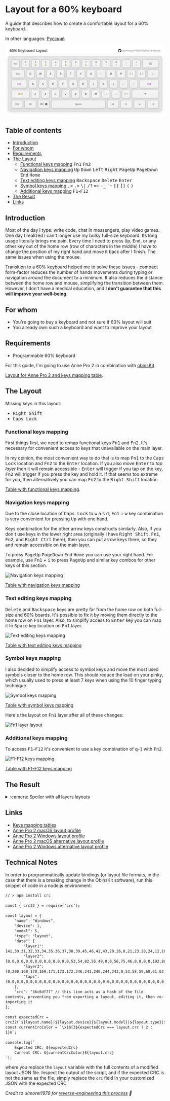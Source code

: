 # Layout for a 60% keyboard

A guide that describes how to create a comfortable layout for a 60% keyboard.

In other languages: [Русский](./README_ru.md)

![Keyboard layout](img/main-layer.png)

## Table of contents

* [Introduction](#introduction)
* [For whom](#for-whom)
* [Requirements](#requirements)
* [The Layout](#the-layout)
    * [Functional keys mapping](#functional-keys-mapping)
    <kbd>Fn1</kbd> <kbd>Fn2</kbd>
    * [Navigation keys mapping](#navigation-keys-mapping)
    <kbd>Up</kbd> <kbd>Down</kbd> <kbd>Left</kbd> <kbd>Right</kbd> <kbd>PageUp</kbd>
    <kbd>PageDown</kbd> <kbd>End</kbd> <kbd>Home</kbd>
    * [Text editing keys mapping](#text-editing-keys-mapping)
    <kbd>Backspace</kbd> <kbd>Delete</kbd> <kbd>Enter</kbd>
    * [Symbol keys mapping](#symbol-keys-mapping)
    <kbd>,&lt;</kbd> <kbd>.&gt;</kbd> <kbd>\\&#124;</kbd> <kbd>/?</kbd>
    <kbd>=+</kbd> <kbd>-_</kbd> <kbd>\`~</kbd> <kbd>\[\{</kbd>
    <kbd>\]\}</kbd> <kbd>\(</kbd> <kbd>\)</kbd>
    * [Additional keys mapping](#additional-keys-mapping)
    <kbd>F1</kbd>-<kbd>F12</kbd>
* [The Result](#the-result)   
* [Links](#links)

## Introduction

Most of the day I type: write code, chat in messengers, play video games. One day I realized I can't longer use my
bulky full-size keyboard. Its long usage literally brings me pain. Every time I need to press <kbd>Up</kbd>,
<kbd>End</kbd>, or any other key out of the home row (row of characters in the middle) I have to change the position
of my right hand and move it back after I finish. The same issues when using the mouse.

Transition to a 60% keyboard helped me to solve these issues - compact form-factor reduces the number of hands movements
during typing or navigation around the document to a minimum. It also reduces the distance between the home row and mouse, simplifying the transition between them. However, I don't have a medical education, and **I don't guarantee that this will improve your well-being**.

## For whom

* You're going to buy a keyboard and not sure if 60% layout will suit
* You already own such a keyboard and want to improve your layout

## Requirements

* Programmable 60% keyboard

For this guide, I'm going to use Anne Pro 2 in combination with [obinsKit](http://en.obins.net/obinskit).

[Layout for Anne Pro 2 and keys mapping table](#links).

## The Layout

Missing keys in this layout:

* <kbd>Right Shift</kbd>
* <kbd>Caps Lock</kbd>

### Functional keys mapping

First things first, we need to remap functional keys <kbd>Fn1</kbd> and <kbd>Fn2</kbd>. It's necessary for
convenient access to keys that unavailable on the main layer.

In my opinion, the most convenient way to do that is to map <kbd>Fn1</kbd> to the <kbd>Caps Lock</kbd> location and
<kbd>Fn2</kbd> to the <kbd>Enter</kbd> location. If you also move <kbd>Enter</kbd> to *tap layer* then it
will remain accessible - <kbd>Enter</kbd> will trigger if you tap on the key, <kbd>Fn2</kbd> will trigger if you press
the key and hold it. If that seems too extreme for you, then alternatively you can map <kbd>Fn2</kbd> to the <kbd>Right Shift</kbd> location.

[Table with functional keys mapping](./layout_table.md#functional-keys-mapping).
 
### Navigation keys mapping

Due to the close location of <kbd>Caps Lock</kbd> to <kbd>w</kbd> <kbd>a</kbd> <kbd>s</kbd> <kbd>d</kbd>,
<kbd>Fn1</kbd> + <kbd>w</kbd> key combination is very convenient for pressing <kbd>Up</kbd> with one hand.

Keys combination for the other arrow keys constructs similarly. Also, if you don't use keys in the lower right area
(originally I have <kbd>Right Shift</kbd>, <kbd>Fn1</kbd>, <kbd>Fn2</kbd>, and <kbd>Right Ctrl</kbd> there), then you
can put arrow keys there, so they and remain accessible on the main layer.

To press <kbd>PageUp</kbd> <kbd>PageDown</kbd> <kbd>End</kbd> <kbd>Home</kbd> you can use your right hand. For example,
use <kbd>Fn1</kbd> + <kbd>i</kbd> to press <kbd>PageUp</kbd> and similar key combos for other keys of this section.

![Navigation keys mapping](./img/navigation.png)

[Table with navigation keys mapping](layout_table.md#navigation-keys-mapping)

### Text editing keys mapping

<kbd>Delete</kbd> and <kbd>Backspace</kbd> keys are pretty far from the home row on both full-size and 60% boards.
It's possible to fix it by moving them directly to the home row on <kbd>Fn1</kbd> layer. Also, to simplify access
to <kbd>Enter</kbd> key you can map it to <kbd>Space</kbd> key location on <kbd>Fn1</kbd> layer. 

![Text editing keys mapping](./img/text-editing.png)

[Table with text editing keys mapping](layout_table.md#text-editing-keys-mapping)

### Symbol keys mapping

I also decided to simplify access to symbol keys and move the most used symbols closer to the home row. This should
reduce the load on your pinky, which usually used to press at least 7 keys when using the 10 finger typing technique.

![Symbol keys mapping](./img/symbols.png)

[Table with symbol keys mapping](layout_table.md#symbol-keys-mapping)

Here's the layout on <kbd>Fn1</kbd> layer after all of these changes:

![Fn1 layer layout](./img/fn1-layer.png)

### Additional keys mapping

To access <kbd>F1</kbd>-<kbd>F12</kbd> it's convenient to use a key combination of <kbd>q</kbd>-<kbd>]</kbd> with <kbd>Fn2</kbd>.

![F1-F12 keys mapping](./img/fn2-layer.png)

[Table with F1-F12 keys mapping](layout_table.md#additional-keys-mapping)

## The Result

<details>
  <summary>:camera: Spoiler with all layers layouts</summary>
  
  <br>
  
  ![Main layer keys mapping](/img/main-layer.png)
  ![Fn1 layer keys mapping](/img/fn1-layer.png)
  ![Fn2 layer keys mapping](/img/fn2-layer.png)
  ![Tap layer keys mapping](/img/tap-layer.png)
</details>

## Links

* [Keys mapping tables](layout_table.md)
* [Anne Pro 2 macOS layout profile](https://github.com/astronautr/60p-keyboard-layout/releases/download/v1.1.0/ap2_macOS.json)
* [Anne Pro 2 Windows layout profile](https://github.com/astronautr/60p-keyboard-layout/releases/download/v1.1.0/ap2_Windows.json)
* [Anne Pro 2 macOS alternative layout profile](https://github.com/astronautr/60p-keyboard-layout/releases/download/v1.1.0/ap2_macOS_alternative.json)
* [Anne Pro 2 Windows alternative layout profile](https://github.com/astronautr/60p-keyboard-layout/releases/download/v1.1.0/ap2_Windows_alternative.json)


## Technical Notes
In order to programmatically update bindings (or layout file formats, in the case that there is a breaking change in
the ObinsKit software), run this snippet of code in a node.js environment:

```
// > npm install crc

const { crc32 } = require('crc');

const layout = {
    "name": "Windows",
    "device": 1,
    "model": 5,
    "type": "layout",
    "data": {
        "layer1": [41,30,31,32,33,34,35,36,37,38,39,45,46,42,43,20,26,8,21,23,28,24,12,18,19,47,48,49,192,4,22,7,9,10,11,13,14,15,51,52,193,225,29,27,6,25,5,17,16,54,55,56,82,224,227,226,44,230,80,81,79],
        "layer2": [0,0,0,0,0,0,0,0,0,0,0,0,0,0,53,54,82,55,49,0,0,56,75,46,0,0,0,0,192,80,81,79,42,0,76,74,78,77,45,0,193,0,0,0,47,0,0,0,48,0,0,0,0,0,0,0,40,0,0,0,0],
        "layer3": [0,200,168,170,169,171,173,172,246,241,240,244,243,0,53,58,59,60,61,62,63,64,65,66,67,68,69,0,192,0,0,0,0,0,0,0,0,0,0,0,193,0,0,0,0,0,0,0,0,0,0,0,0,0,0,0,0,0,0,0,0],
        "taps": [0,0,0,0,0,0,0,0,0,0,0,0,0,0,0,0,0,0,0,0,0,0,0,0,0,0,0,0,0,0,0,0,0,0,0,0,0,0,0,0,40,0,0,0,0,0,0,0,0,0,0,0,0,0,0,0,0,0,0,0,0]
    },
    "crc": "36c6df77" // this line acts as a hash of the file contents, preventing you from exporting a layout, editing it, then re-importing it
};

const expectedCrc = crc32(`${layout.name}|${layout.device}|${layout.model}|${layout.type}|${JSON.stringify(layout.data)}`).toString(16);
const currentCrcColor = `\x1b[3${expectedCrc === layout.crc ? 2 : 1}m`;

console.log(`
    Expected CRC: ${expectedCrc}
    Current CRC: ${currentCrcColor}${layout.crc}
`);
```

where you replace the `layout` variable with the full contents of a modified layout JSON file. Inspect the
output of the script, and if the expected CRC is not the same as the file, simply replace the `crc` field in your
customized JSON with the expected CRC

_Credit to u/moret1979 for [reverse-engineering this process](https://www.reddit.com/r/AnnePro/comments/fe774q/reverse_engineering_obinskit_layout_file/) 🙏_
